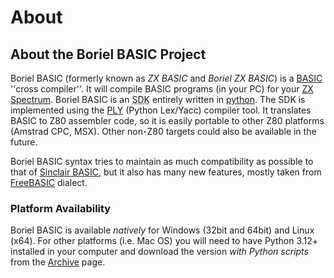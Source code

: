 # About


## About the Boriel BASIC Project

Boriel BASIC (formerly known as _ZX BASIC_ and _Boriel ZX BASIC_) is a [BASIC](https://en.wikipedia.org/wiki/BASIC) ''cross compiler''.
It will compile BASIC programs (in your PC) for your [ZX Spectrum](https://en.wikipedia.org/wiki/Sinclair_ZX_Spectrum).
Boriel BASIC is an <abbr title="Software Development Kit">SDK</abbr> entirely written in [python](https://www.python.org).
The SDK is implemented using the [PLY](https://www.dabeaz.com/ply/) (Python Lex/Yacc) compiler tool.
It translates BASIC to Z80 assembler code, so it is easily portable to other Z80 platforms (Amstrad CPC, MSX).
Other non-Z80 targets could also be available in the future.

Boriel BASIC syntax tries to maintain as much compatibility as possible to that of
[Sinclair BASIC](https://en.wikipedia.org/wiki/Sinclair_BASIC), but it also has many new features, mostly taken from
[FreeBASIC](https://www.freebasic.net/wiki) dialect.

### Platform Availability

Boriel BASIC is available _natively_ for Windows (32bit and 64bit) and Linux (x64). For other platforms (i.e. Mac OS)
you will need to have Python 3.12+ installed in your computer and download the version _with Python scripts_ from
the [Archive](archive.md) page.
